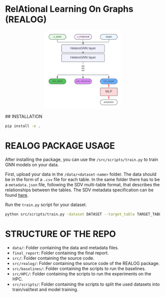 # RelAtional Learning On Graphs (REALOG)
<p align="center">
  <img src="images/model_preview.png" style="width:250px;"/>
</p>
## INSTALLATION

```bash
pip install -e .
```

# REALOG PACKAGE USAGE

After installing the package, you can use the `/src/scripts/train.py` to train GNN models on your data.

First, upload your data in the `/data/<dataset-name>` folder. The data should be in the form of a `.csv` file for each table. In the same folder there has to be a `metadata.json` file, following the SDV multi-table format, that describes the relationships between the tables. The SDV metadata specification can be found [here](https://docs.sdv.dev/sdv/reference/metadata-spec/multi-table-metadata-json).

Run the `train.py` script for your dataset.

```bash
python src/scripts/train.py -dataset DATASET --target_table TARGET_TABLE --target_column TARGET_COLUMN --task PREDICTION_TASK
```
# STRUCTURE OF THE REPO

- `data/`: Folder containing the data and metadata files.
- `final_report`: Folder containing the final report.
- `src/`: Folder containing the source code.
- `src/realog/`: Folder containing the source code of the REALOG package.
- `src/baselines/`: Folder containing the scripts to run the baselines.
- `src/HPC/`: Folder containing the scripts to run the experiments on the HPC.
- `src/scripts/`: Folder containing the scripts to split the used datasets into train/val/test and model training.

